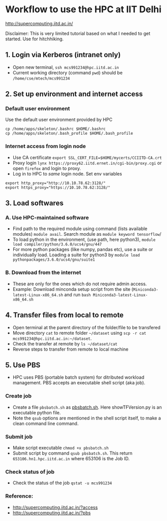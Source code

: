 # Workflow to use the HPC at IIT Delhi</br>
http://supercomputing.iitd.ac.in/   

Disclaimer: This is very limited tutorial based on what I needed to get started. Use for hitchhiking.

## 1. Login via Kerberos (intranet only)
- Open new terminal, `ssh mcs991234@hpc.iitd.ac.in`
- Current working directory (command `pwd`) should be `/home/cse/mtech/mcs991234`

## 2. Set up environment and internet access
### Default user environment
Use the default user environment provided by HPC
```
cp /home/apps/skeleton/.bashrc $HOME/.bashrc
cp /home/apps/skeleton/.bash_profile $HOME/.bash_profile
```

### Internet access from login node
- Use CA certificate `export SSL_CERT_FILE=$HOME/mycerts/CCIITD-CA.crt`
- Proxy login `lynx https://proxy62.iitd.ernet.in/cgi-bin/proxy.cgi` or open `firefox` and login to proxy.
- Log in to HPC to *same* login node. Set env variables
```
export http_proxy="http://10.10.78.62:3128/"
export https_proxy="https://10.10.78.62:3128/"
```

## 3. Load softwares
### A. Use HPC-maintained software
- Find path to the required module using command (lists available modules) `module avail`. Search module as `module keyword tensorflow`/
- To load python in the environment, (use path, here python3), `module load compiler/python/3.6.0/ucs4/gnu/447`
- For more python packages (like numpy, pandas etc), use a suite or individually load. Loading a suite for python3 by `module load pythonpackages/3.6.0/ucs4/gnu/suite1`

### B. Download from the internet
- These are only for the ones which do not require admin access.
- Example: Download minconda setup script from the site (`Miniconda3-latest-Linux-x86_64.sh` and run `bash Miniconda3-latest-Linux-x86_64.sh`

## 4. Transfer files from local to remote
- Open terminal at the parent directory of the folder/file to be transfered
- Move directory `cat` to remote folder `~/dataset` using `scp -r cat mcs991234@hpc.iitd.ac.in:~/dataset`. 
- Check the transfer at remote by `ls ~/dataset/cat`
- Reverse steps to transfer from remote to local machine

## 5. Use PBS
- HPC uses PBS (portable batch system) for ditributed workload management. PBS accepts an executable shell script (aka job).
### Create job
- Create a file `pbsbatch.sh` as [pbsbatch.sh](https://github.com/ChrystleMyrnaLobo/Trial/blob/master/pbsbatch.sh). Here showTFVersion.py is an executable python file.
- Note the `qsub` options are mentioned in the shell script itself, to make a clean command line command.

### Submit job
- Make script executable `chmod +x pbsbatch.sh`
- Submit script by command `qsub pbsbatch.sh`. This return `653106.hn1.hpc.iitd.ac.in` where 653106 is the Job ID.

### Check status of job
- Check the status of the job `qstat -u mcs991234`

### Reference:
- http://supercomputing.iitd.ac.in/?access
- http://supercomputing.iitd.ac.in/?pbs
